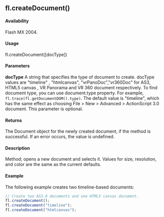 ## fl.createDocument()

#### Availability

Flash MX 2004.

#### Usage

fl.createDocument([docType])

#### Parameters

**docType** A string that specifies the type of document to create. docType values are "timeline" , "htmlcanvas", "vrPanoDoc","vr360Doc"  for AS3, HTML5 canvas , VR Panorama and VR 360 document respectively. To find document type, you can use document.type property. For example, ```fl.trace(fl.getDocumentDOM().type)```. The default value is "timeline", which has the same effect as choosing File > New > Advanced > ActionScript 3.0 document. This parameter is optional.

#### Returns

The Document object for the newly created document, if the method is successful. If an error occurs, the value is
undefined.

#### Description

Method; opens a new document and selects it. Values for size, resolution, and color are the same as the current defaults.

#### Example

The following example creates two timeline-based documents:
```javascript
// Create two AS3.0 documents and one HTML5 canvas document.
fl.createDocument();
fl.createDocument("timeline");
fl.createDocument("htmlcanvas");
```